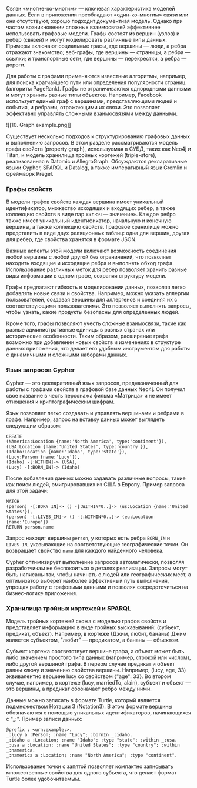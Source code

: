 Связи «многие-ко-многим» — ключевая характеристика моделей данных. Если в приложении преобладают «один-ко-многим» связи или они отсутствуют, хорошо подходит документная модель. Однако при частом возникновении сложных взаимосвязей эффективнее использовать графовые модели. Графы состоят из вершин (узлов) и ребер (связей) и могут моделировать различные типы данных. Примеры включают социальные графы, где вершины — люди, а ребра отражают знакомство; веб-графы, где вершины — страницы, а ребра — ссылки; и транспортные сети, где вершины — перекрестки, а ребра — дороги.

Для работы с графами применяются известные алгоритмы, например, для поиска кратчайшего пути или определения популярности страниц (алгоритм PageRank). Графы не ограничиваются однородными данными и могут хранить разные типы объектов. Например, Facebook использует единый граф с вершинами, представляющими людей и события, и ребрами, отражающими их связи. Это позволяет эффективно управлять сложными взаимосвязями между данными.

![[10. Graph example.png]]

Существует несколько подходов к структурированию графовых данных и выполнению запросов. В этом разделе рассматриваются модель графа свойств (property graph), используемая в СУБД, таких как Neo4j и Titan, и модель хранилища тройных кортежей (triple-store), реализованная в Datomic и AllegroGraph. Обсуждаются декларативные языки Cypher, SPARQL и Datalog, а также императивный язык Gremlin и фреймворк Pregel.

### Графы свойств

В модели графов свойств каждая вершина имеет уникальный идентификатор, множество исходящих и входящих ребер, а также коллекцию свойств в виде пар «ключ — значение». Каждое ребро также имеет уникальный идентификатор, начальную и конечную вершины, а также коллекцию свойств. Графовое хранилище можно представить в виде двух реляционных таблиц: одна для вершин, другая для ребер, где свойства хранятся в формате JSON.

Важные аспекты этой модели включают возможность соединения любой вершины с любой другой без ограничений, что позволяет находить входящие и исходящие ребра и выполнять обход графа. Использование различных меток для ребер позволяет хранить разные виды информации в одном графе, сохраняя структуру модели.

Графы предлагают гибкость в моделировании данных, позволяя легко добавлять новые связи и свойства. Например, можно указать аллергии пользователей, создавая вершины для аллергенов и соединяя их с соответствующими пользователями. Это позволяет выполнять запросы, чтобы узнать, какие продукты безопасны для определенных людей.

Кроме того, графы позволяют учесть сложные взаимосвязи, такие как разные административные единицы в разных странах или исторические особенности. Таким образом, расширение графа возможно при добавлении новых свойств и изменениях в структуре данных приложения, что делает его удобным инструментом для работы с динамичными и сложными наборами данных.

### Язык запросов Cypher

Cypher — это декларативный язык запросов, предназначенный для работы с графами свойств в графовой базе данных Neo4j. Он получил свое название в честь персонажа фильма «Матрица» и не имеет отношения к криптографическим шифрам.

Язык позволяет легко создавать и управлять вершинами и ребрами в графе. Например, запрос на вставку данных может выглядеть следующим образом:

```cypher
CREATE 
(NAmerica:Location {name:'North America', type:'continent'}), 
(USA:Location {name:'United States', type:'country'}), 
(Idaho:Location {name:'Idaho', type:'state'}), 
(Lucy:Person {name:'Lucy'}), 
(Idaho) -[:WITHIN]-> (USA), 
(Lucy) -[:BORN_IN]-> (Idaho)
```

После добавления данных можно задавать различные вопросы, такие как поиск людей, эмигрировавших из США в Европу. Пример запроса для этой задачи:

```cypher
MATCH 
(person) -[:BORN_IN]-> () -[:WITHIN*0..]-> (us:Location {name:'United States'}), 
(person) -[:LIVES_IN]-> () -[:WITHIN*0..]-> (eu:Location {name:'Europe'}) 
RETURN person.name
```

Запрос находит вершины `person`, у которых есть ребра `BORN_IN` и `LIVES_IN`, указывающие на соответствующие географические точки. Он возвращает свойство `name` для каждого найденного человека.

Cypher оптимизирует выполнение запросов автоматически, позволяя разработчикам не беспокоиться о деталях реализации. Запросы могут быть написаны так, чтобы начинать с людей или географических мест, а оптимизатор выберет наиболее эффективный путь выполнения, упрощая работу с графовыми данными и позволяя сосредоточиться на бизнес-логике приложения.

### Хранилища тройных кортежей и SPARQL

Модель тройных кортежей схожа с моделью графов свойств и представляет информацию в виде тройных высказываний: (субъект, предикат, объект). Например, в кортеже (Джим, любит, бананы) Джим является субъектом, "любит" — предикатом, а бананы — объектом.

Субъект кортежа соответствует вершине графа, а объект может быть либо значением простого типа данных (например, строкой или числом), либо другой вершиной графа. В первом случае предикат и объект равны ключу и значению свойства вершины. Например, (lucy, age, 33) эквивалентно вершине lucy со свойством {"age": 33}. Во втором случае, например, в кортеже (lucy, marriedTo, alain), субъект и объект — это вершины, а предикат обозначает ребро между ними.

Данные можно записать в формате Turtle, который является подмножеством Нотации 3 (Notation3). В этом формате вершины обозначаются с помощью уникальных идентификаторов, начинающихся с "_:". Пример записи данных:

```turtle
@prefix : <urn:example:>. 
_:lucy a :Person; :name "Lucy"; :bornIn _:idaho. 
_:idaho a :Location; :name "Idaho"; :type "state"; :within _:usa. 
_:usa a :Location; :name "United States"; :type "country"; :within _:namerica.
_:namerica a :Location; :name "North America"; :type "continent".
```

Использование точки с запятой позволяет компактно записывать множественные свойства для одного субъекта, что делает формат Turtle более удобочитаемым.

